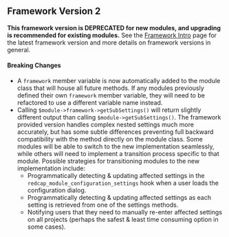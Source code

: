 ## Framework Version 2

**This framework version is DEPRECATED for new modules, and upgrading is recommended for existing modules.**  See the [Framework Intro](README.md) page for the latest framework version and more details on framework versions in general.

#### Breaking Changes
* A `framework` member variable is now automatically added to the module class that will house all future methods.  If any modules previously defined their own `framework` member variable, they will need to be refactored to use a different variable name instead.
* Calling `$module->framework->getSubSettings()` will return slightly different output than calling `$module->getSubSettings()`.  The framework provided version handles complex nested settings much more accurately, but has some subtle differences preventing full backward compatibility with the method directly on the module class.  Some modules will be able to switch to the new implementation seamlessly, while others will need to implement a transition process specific to that module.  Possible strategies for transitioning modules to the new implementation include:
  * Programmatically detecting & updating affected settings in the `redcap_module_configuration_settings` hook when a user loads the configuration dialog.
  * Programmatically detecting & updating affected settings as each setting is retrieved from one of the settings methods.
  * Notifying users that they need to manually re-enter affected settings on all projects (perhaps the safest & least time consuming option in some cases).
